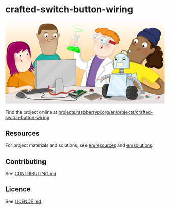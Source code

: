 # crafted-switch-button-wiring

![crafted-switch-button-wiring](banner.png)

Find the project online at [projects.raspberrypi.org/en/projects/crafted-switch-button-wiring](https://projects.raspberrypi.org/en/projects/crafted-switch-button-wiring)

## Resources
For project materials and solutions, see [en/resources](https://github.com/raspberrypilearning/crafted-switch-button-wiring/tree/master/en/resources) and [en/solutions](https://github.com/raspberrypilearning/crafted-switch-button-wiring/tree/master/en/solutions).

## Contributing
See [CONTRIBUTING.md](CONTRIBUTING.md)

## Licence
 See [LICENCE.md](LICENCE.md)